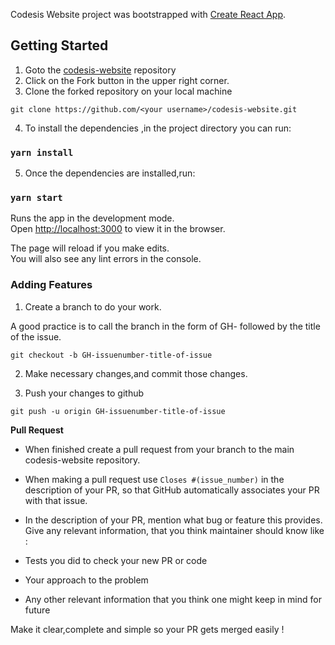Codesis Website project was bootstrapped with [Create React App](https://github.com/facebook/create-react-app).

## Getting Started
1. Goto the [codesis-website](https://github.com/The-Codesis/codesis-website/) repository
2. Click on the Fork button in the upper right corner.
3. Clone the forked repository on your local machine
```
git clone https://github.com/<your username>/codesis-website.git
```
4. To install the dependencies ,in the project directory you can run:
### `yarn install`
5. Once the dependencies are installed,run:
### `yarn start`
Runs the app in the development mode.<br />
Open [http://localhost:3000](http://localhost:3000) to view it in the browser.

The page will reload if you make edits.<br />
You will also see any lint errors in the console.

### Adding Features

1. Create a branch to do your work.

A good practice is to call the branch in the form of GH-<issue-number> followed by the title of the issue.
```
git checkout -b GH-issuenumber-title-of-issue
```
2. Make necessary changes,and commit those changes.

3. Push your changes to github
```
git push -u origin GH-issuenumber-title-of-issue
```
**Pull Request**

- When finished create a pull request from your branch to the main codesis-website repository.

- When making a pull request use `Closes #(issue_number)` in the description of your PR, so that GitHub automatically associates your PR with that issue.

- In the description of your PR, mention what bug or feature this provides. Give any relevant information, that you think maintainer should know like :

 - Tests you did to check your new PR or code
 - Your approach to the problem
 - Any other relevant information that you think one might keep in mind for future

Make it clear,complete and simple so your PR gets merged easily !

